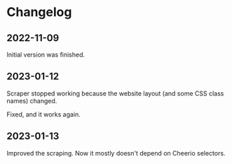 # Changelog

## 2022-11-09

Initial version was finished.

## 2023-01-12

Scraper stopped working because the website layout (and some CSS class names) changed.

Fixed, and it works again.

## 2023-01-13

Improved the scraping. Now it mostly doesn't depend on Cheerio selectors.
